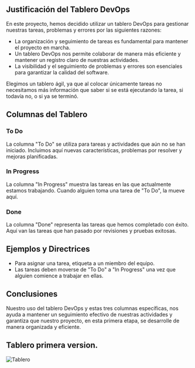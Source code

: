 ## Justificación del Tablero DevOps

En este proyecto, hemos decidido utilizar un tablero DevOps para gestionar nuestras tareas, problemas y errores por las siguientes razones:

- La organización y seguimiento de tareas es fundamental para mantener el proyecto en marcha.
- Un tablero DevOps nos permite colaborar de manera más eficiente y mantener un registro claro de nuestras actividades.
- La visibilidad y el seguimiento de problemas y errores son esenciales para garantizar la calidad del software.

Elegimos un tablero ágil, ya que al colocar únicamente tareas no necesitamos más información que saber si se está ejecutando la tarea, si todavía no, o si ya se terminó.

## Columnas del Tablero

### To Do
La columna "To Do" se utiliza para tareas y actividades que aún no se han iniciado. Incluimos aquí nuevas características, problemas por resolver y mejoras planificadas.

### In Progress
La columna "In Progress" muestra las tareas en las que actualmente estamos trabajando. Cuando alguien toma una tarea de "To Do", la mueve aquí.

### Done
La columna "Done" representa las tareas que hemos completado con éxito. Aquí van las tareas que han pasado por revisiones y pruebas exitosas.

## Ejemplos y Directrices

- Para asignar una tarea, etiqueta a un miembro del equipo.
- Las tareas deben moverse de "To Do" a "In Progress" una vez que alguien comience a trabajar en ellas.

## Conclusiones

Nuestro uso del tablero DevOps y estas tres columnas específicas, nos ayuda a mantener un seguimiento efectivo de nuestras actividades y garantiza que nuestro proyecto, en esta primera etapa, se desarrolle de manera organizada y eficiente.


## Tablero primera version.

![Tablero](https://i.imgur.com/rsucmDg.png)



